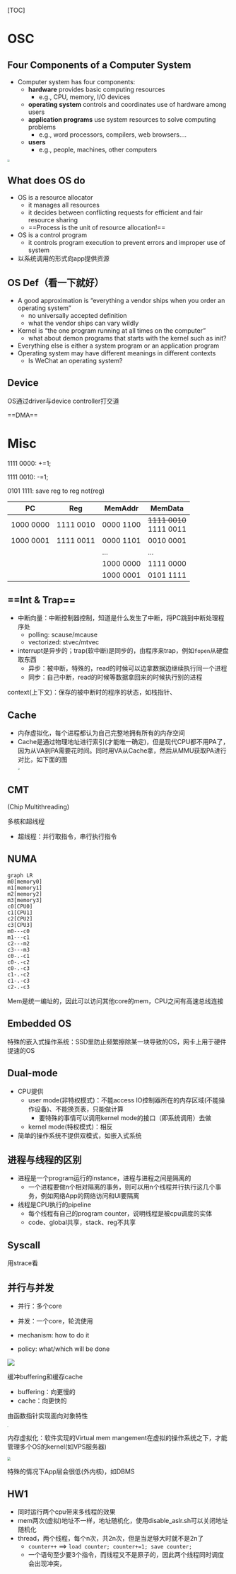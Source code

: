 [TOC]

# OSC

## Four Components of a Computer System

* Computer system has four components:
    * **hardware** provides basic computing resources
        * e.g., CPU, memory, I/O devices
    * **operating system** controls and coordinates use of hardware among users
    * **application programs** use system resources to solve computing problems
        * e.g., word processors, compilers, web browsers….
    * **users**
        * e.g., people, machines, other computers

<img src="assets/image-20210116214715490.png" style="zoom: 33%;" />



## What does OS do

* OS is a resource allocator
    * it manages all resources
    * it decides between conflicting requests for efficient and fair resource sharing
    * ==Process is the unit of resource allocation!==
* OS is a control program
    * it controls program execution to prevent errors and improper use of system
* 以系统调用的形式向app提供资源

## OS Def（看一下就好）

* A good approximation is “everything a vendor ships when you order an operating system”
    * no universally accepted definition
    * what the vendor ships can vary wildly
* Kernel is “the one program running at all times on the computer”
    * what about demon programs that starts with the kernel such as init?
* Everything else is either a system program or an application program
* Operating system may have different meanings in different contexts
    * Is WeChat an operating system?

## Device

OS通过driver与device controller打交道

==DMA==













# Misc

1111 0000: +=1;

1111 0010: -=1;

0101 1111: save reg to reg not(reg)

| PC        | Reg       | MemAddr   | MemData                         |
| --------- | --------- | --------- | ------------------------------- |
| 1000 0000 | 1111 0010 | 0000 1100 | <s>1111 0010</s><br />1111 0011 |
| 1000 0001 | 1111 0011 | 0000 1101 | 0010 0001                       |
|           |           | ...       | ...                             |
|           |           | 1000 0000 | 1111 0000                       |
|           |           | 1000 0001 | 0101 1111                       |



## ==Int & Trap==

* 中断向量：中断控制器控制，知道是什么发生了中断，将PC跳到中断处理程序处
    * polling: scause/mcause
    * vectorized: stvec/mtvec
* interrupt是异步的；trap(软中断)是同步的，由程序来trap，例如`fopen`从硬盘取东西
    * 异步：被中断，特殊的，read的时候可以边拿数据边继续执行同一个进程
    * 同步：自己中断，read的时候等数据拿回来的时候执行别的进程

context(上下文)：保存的被中断时的程序的状态，如栈指针、



## Cache

* 内存虚拟化，每个进程都认为自己完整地拥有所有的内存空间
* Cache是通过物理地址进行索引(才能唯一确定)，但是现代CPU都不用PA了，因为从VA到PA需要花时间。同时用VA从Cache拿，然后从MMU获取PA进行对比，如下面的图<br /><img src="assets/cache_mmu.jpg" style="zoom: 25%;" />

## CMT

(Chip Multithreading)

多核和超线程

* 超线程：并行取指令，串行执行指令



## NUMA

```mermaid
graph LR
m0[memory0]
m1[memory1]
m2[memory2]
m3[memory3]
c0[CPU0]
c1[CPU1]
c2[CPU2]
c3[CPU3]
m0---c0
m1---c1
c2---m2
c3---m3
c0-.-c1
c0-.-c2
c0-.-c3
c1-.-c2
c1-.-c3
c2-.-c3
```

Mem是统一编址的，因此可以访问其他core的mem，CPU之间有高速总线连接



## Embedded OS

特殊的嵌入式操作系统：SSD里防止频繁擦除某一块导致的OS，网卡上用于硬件提速的OS



## Dual-mode

* CPU提供
    * user mode(非特权模式)：不能access IO控制器所在的内存区域(不能操作设备)、不能换页表，只能做计算
        * 要特殊的事情可以调用kernel mode的接口（即系统调用）去做
    * kernel mode(特权模式)：相反
* 简单的操作系统不提供双模式，如嵌入式系统



## 进程与线程的区别

* 进程是一个program运行的instance，进程与进程之间是隔离的
    * 一个进程要做n个相对隔离的事务，则可以用n个线程并行执行这几个事务，例如网络App的网络访问和UI要隔离
* 线程是CPU执行的pipeline
    * 每个线程有自己的program counter，说明线程是被cpu调度的实体
    * code、global共享，stack、reg不共享



## Syscall

用strace看



## 并行与并发

* 并行：多个core
* 并发：一个core，轮流使用



* mechanism: how to do it
* policy: what/which will be done



![](assets/process_fsm.jpg)

缓冲buffering和缓存cache

* buffering：向更慢的
* cache：向更快的



由函数指针实现面向对象特性



<img src="assets/image-20200921144933940.png" style="zoom: 15%;" />

内存虚拟化：软件实现的Virtual mem mangement在虚拟的操作系统之下，才能管理多个OS的kernel(如VPS服务器)



<img src="assets/image-20200921145004729.png" style="zoom:45%;" />

特殊的情况下App层会很低(外内核)，如DBMS

## HW1

* 同时运行两个cpu带来多线程的效果
* mem两次(虚拟)地址不一样，地址随机化，使用disable_aslr.sh可以关闭地址随机化
* thread，两个线程，每个n次，共2n次，但是当足够大时就不是2n了
    * `counter++` ==> `load counter; counter+=1; save counter;`
    * 一个语句至少要3个指令，而线程又不是原子的，因此两个线程同时调度会出现冲突，



